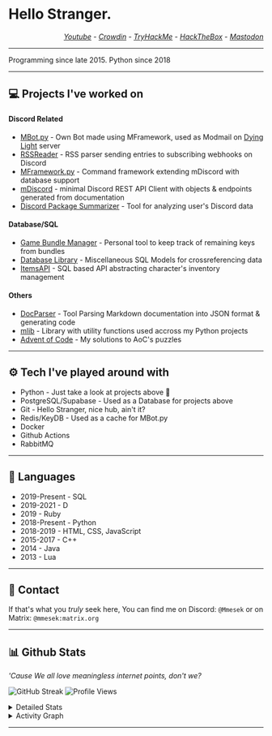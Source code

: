 # Hello Stranger.
<div style="text-align: right;">

*[Youtube](https://www.youtube.com/channel/UCzh4vimDzLYNjlZ0hMS2TUg) - [Crowdin](https://crowdin.com/profile/mmesek) - [TryHackMe](https://tryhackme.com/p/Mmesek) - [HackTheBox](https://app.hackthebox.com/profile/590968) - <a rel="me" href="https://mstdn.social/@Mmesek">Mastodon</a>*
</div>

---

Programming since late 2015. Python since 2018

---

## 💻 Projects I've worked on
#### Discord Related
- [MBot.py](https://github.com/Mmesek/MBot.py) - Own Bot made using MFramework, used as Modmail on [Dying Light](https://discord.gg/DyingLight) server
- [RSSReader](https://github.com/Mmesek/RSSReader) - RSS parser sending entries to subscribing webhooks on Discord
- [MFramework.py](https://github.com/Mmesek/MFramework.py) - Command framework extending mDiscord with database support
- [mDiscord](https://github.com/Mmesek/mdiscord) - minimal Discord REST API Client with objects & endpoints generated from documentation
- [Discord Package Summarizer](https://github.com/Mmesek/discord-package-summarizer) - Tool for analyzing user's Discord data

#### Database/SQL
- [Game Bundle Manager](https://github.com/Mmesek/Game-Bundle-Manager) - Personal tool to keep track of remaining keys from bundles
- [Database Library](https://github.com/Mmesek/database-library) - Miscellaneous SQL Models for crossreferencing data
- [ItemsAPI](https://github.com/Mmesek/ItemsAPI) - SQL based API abstracting character's inventory management

#### Others
- [DocParser](https://github.com/Mmesek/DocParser) - Tool Parsing Markdown documentation into JSON format & generating code
- [mlib](https://github.com/Mmesek/mlib) - Library with utility functions used accross my Python projects
- [Advent of Code](https://github.com/Mmesek/Advent-of-Code) - My solutions to AoC's puzzles

---

## ⚙ Tech I've played around with
- Python - Just take a look at projects above 👀
- PostgreSQL/Supabase - Used as a Database for projects above
- Git - Hello Stranger, nice hub, ain't it?
- Redis/KeyDB - Used as a cache for MBot.py
- Docker
- Github Actions
- RabbitMQ 

---

## 🤖 Languages
- 2019-Present - SQL
- 2019-2021 - D
- 2019 - Ruby
- 2018-Present - Python
- 2018-2019 - HTML, CSS, JavaScript
- 2015-2017 - C++
- 2014 - Java
- 2013 - Lua

---

## 💬 Contact
If that's what you *truly* seek here, You can find me on Discord: `@Mmesek` or on Matrix: `@mmesek:matrix.org`

---

## 📊 Github Stats
*'Cause We all love meaningless internet points, don't we?*

![GitHub Streak](https://github-readme-streak-stats.herokuapp.com?user=Mmesek&theme=dark&hide_border=true&date_format=j%20M%5B%20Y%5D&stroke=DD7824&ring=009AFF&fire=80DD00&sideLabels=DD7824)
![Profile Views](https://komarev.com/ghpvc/?username=Mmesek)

<details>
    <summary>Detailed Stats</summary>
    <a><img alt="Stats" src="https://github-readme-stats.vercel.app/api/?username=Mmesek&show_icons=true&count_private=true&hide=issues,prs&bg_color=47,157,555&title_color=009aff&text_color=ffa900&hide_border=true&border_radius=20&custom_title=Mms"></a>
    <a><img alt="Top Langs" src="https://github-readme-stats.vercel.app/api/top-langs/?username=Mmesek&layout=compact&border_radius=20&title_color=009AFF&text_color=ffa900&hide_border=true&theme=dark&custom_title=Most%20Public%20Contribution%20Languages"></a>
</details>

<details>
    <summary>Activity Graph</summary>
    <img alt="Activity Graph" src="https://activity-graph.herokuapp.com/graph?username=Mmesek&theme=github&color=ffa900&bg_color=151515&line=009aff&point=DD7824&area=false&hide_border=true&custom_title=Recent%20(31%20days)%20Activity">
</details>

---
